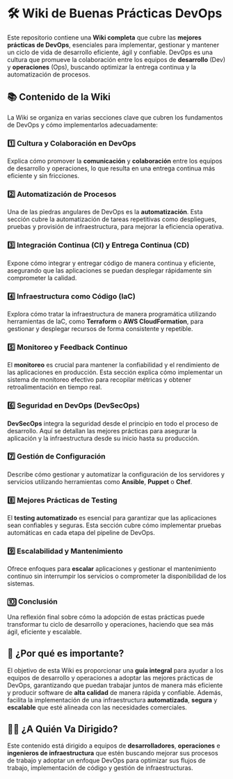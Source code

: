 # 🛠️ Wiki de Buenas Prácticas DevOps

Este repositorio contiene una **Wiki completa** que cubre las **mejores prácticas de DevOps**, esenciales para implementar, gestionar y mantener un ciclo de vida de desarrollo eficiente, ágil y confiable. DevOps es una cultura que promueve la colaboración entre los equipos de **desarrollo** (Dev) y **operaciones** (Ops), buscando optimizar la entrega continua y la automatización de procesos.

## 📚 **Contenido de la Wiki**

La Wiki se organiza en varias secciones clave que cubren los fundamentos de DevOps y cómo implementarlos adecuadamente:

### 1️⃣ **Cultura y Colaboración en DevOps**
Explica cómo promover la **comunicación** y **colaboración** entre los equipos de desarrollo y operaciones, lo que resulta en una entrega continua más eficiente y sin fricciones.

### 2️⃣ **Automatización de Procesos**
Una de las piedras angulares de DevOps es la **automatización**. Esta sección cubre la automatización de tareas repetitivas como despliegues, pruebas y provisión de infraestructura, para mejorar la eficiencia operativa.

### 3️⃣ **Integración Continua (CI) y Entrega Continua (CD)**
Expone cómo integrar y entregar código de manera continua y eficiente, asegurando que las aplicaciones se puedan desplegar rápidamente sin comprometer la calidad.

### 4️⃣ **Infraestructura como Código (IaC)**
Explora cómo tratar la infraestructura de manera programática utilizando herramientas de IaC, como **Terraform** o **AWS CloudFormation**, para gestionar y desplegar recursos de forma consistente y repetible.

### 5️⃣ **Monitoreo y Feedback Continuo**
El **monitoreo** es crucial para mantener la confiabilidad y el rendimiento de las aplicaciones en producción. Esta sección explica cómo implementar un sistema de monitoreo efectivo para recopilar métricas y obtener retroalimentación en tiempo real.

### 6️⃣ **Seguridad en DevOps (DevSecOps)**
**DevSecOps** integra la seguridad desde el principio en todo el proceso de desarrollo. Aquí se detallan las mejores prácticas para asegurar la aplicación y la infraestructura desde su inicio hasta su producción.

### 7️⃣ **Gestión de Configuración**
Describe cómo gestionar y automatizar la configuración de los servidores y servicios utilizando herramientas como **Ansible**, **Puppet** o **Chef**.

### 8️⃣ **Mejores Prácticas de Testing**
El **testing automatizado** es esencial para garantizar que las aplicaciones sean confiables y seguras. Esta sección cubre cómo implementar pruebas automáticas en cada etapa del pipeline de DevOps.

### 9️⃣ **Escalabilidad y Mantenimiento**
Ofrece enfoques para **escalar** aplicaciones y gestionar el mantenimiento continuo sin interrumpir los servicios o comprometer la disponibilidad de los sistemas.

### 🔟 **Conclusión**
Una reflexión final sobre cómo la adopción de estas prácticas puede transformar tu ciclo de desarrollo y operaciones, haciendo que sea más ágil, eficiente y escalable.

## 🚀 **¿Por qué es importante?**

El objetivo de esta Wiki es proporcionar una **guía integral** para ayudar a los equipos de desarrollo y operaciones a adoptar las mejores prácticas de DevOps, garantizando que puedan trabajar juntos de manera más eficiente y producir software de **alta calidad** de manera rápida y confiable. Además, facilita la implementación de una infraestructura **automatizada**, **segura** y **escalable** que esté alineada con las necesidades comerciales.

## 👨‍💻 **¿A Quién Va Dirigido?**

Este contenido está dirigido a equipos de **desarrolladores**, **operaciones** e **ingenieros de infraestructura** que estén buscando mejorar sus procesos de trabajo y adoptar un enfoque DevOps para optimizar sus flujos de trabajo, implementación de código y gestión de infraestructuras.
